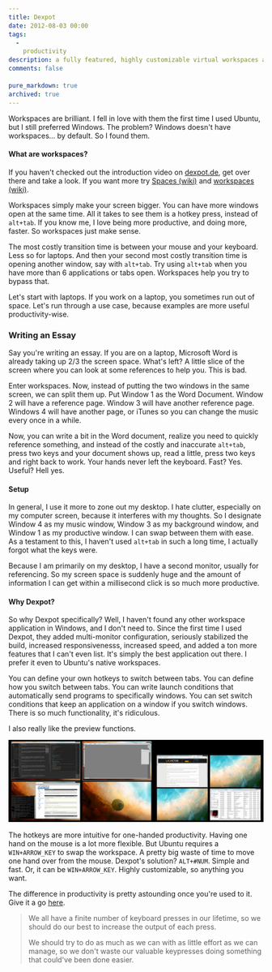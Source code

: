 ```yaml
---
title: Dexpot
date: 2012-08-03 00:00
tags:
  -
    productivity
description: a fully featured, highly customizable virtual workspaces application. for windows.
comments: false

pure_markdown: true
archived: true
---
```


<p>
  Workspaces are brilliant. I fell in love with them the first time I used Ubuntu, but I still preferred Windows. The problem? Windows doesn't have workspaces... by default. So I found them.
</p>

<p>
  <h4>What are workspaces?</h4>
</p>

<p>
  If you haven't checked out the introduction video on <a href="http://dexpot.de/">dexpot.de</a>, get over there and take a look. If you want more try <a href="http://en.wikipedia.org/wiki/Spaces_(software)">Spaces (wiki)</a> and <a href="http://en.wikipedia.org/wiki/Workspace#Graphical_interfaces">workspaces (wiki)</a>.
</p>

<p>
  Workspaces simply make your screen bigger. You can have more windows open at the same time. All it takes to see them is a hotkey press, instead of <code>alt+tab</code>. If you know me, I love being more productive, and doing more, faster. So workspaces just make sense.
</p>

<p>
  The most costly transition time is between your mouse and your keyboard. Less so for laptops. And then your second most costly transition time is opening another window, say with <code>alt+tab</code>. Try using <code>alt+tab</code> when you have more than 6 applications or tabs open. Workspaces help you try to bypass that.
</p>

<p>
  Let's start with laptops. If you work on a laptop, you sometimes run out of space. Let's run through a use case, because examples are more useful productivity-wise.
</p>

<p>
  <h3>Writing an Essay</h3>
</p>

<p>
  Say you're writing an essay. If you are on a laptop, Microsoft Word is already taking up 2/3 the screen space. What's left? A little slice of the screen where you can look at some references to help you. This is bad.
</p>

<p>
  Enter workspaces. Now, instead of putting the two windows in the same screen, we can split them up. Put Window 1 as the Word Document. Window 2 will have a reference page. Window 3 will have another reference page. Windows 4 will have another page, or iTunes so you can change the music every once in a while.
</p>

<p>
  Now, you can write a bit in the Word document, realize you need to quickly reference something, and instead of the costly and inaccurate <code>alt+tab</code>, press two keys and your document shows up, read a little, press two keys and right back to work. Your hands never left the keyboard. Fast? Yes. Useful? Hell yes.
</p>

<p>
  <h4>Setup</h4>
</p>

<p>
  In general, I use it more to zone out my desktop. I hate clutter, especially on my computer screen, because it interferes with my thoughts. So I designate Window 4 as my music window, Window 3 as my background window, and Window 1 as my productive window. I can swap between them with ease. As a testament to this, I haven't used <code>alt+tab</code> in such a long time, I actually forgot what the keys were.
</p>

<p>
  Because I am primarily on my desktop, I have a second monitor, usually for referencing. So my screen space is suddenly huge and the amount of information I can get within a millisecond click is so much more productive.
</p>

<p>
  <h4>Why Dexpot?</h4>
</p>

<p>
  So why Dexpot specifically? Well, I haven't found any other workspace application in Windows, and I don't need to. Since the first time I used Dexpot, they added multi-monitor configuration, seriously stabilized the build, increased responsivenesss, increased speed, and added a ton more features that I can't even list. It's simply the best application out there. I prefer it even to Ubuntu's native workspaces.
</p>

<p>
  You can define your own hotkeys to switch between tabs. You can define how you switch between tabs. You can write launch conditions that automatically send programs to specifically windows. You can set switch conditions that keep an application on a window if you switch windows. There is so much functionality, it's ridiculous.
</p>

<p>
  I also really like the preview functions.
</p>

<p>
    <a href="/images/dexpot1.png" title="workspace preview is pretty cool" rel="tetris" class="fancybox">
      <img src="/images/dexpot1.png" alt="workspace preview is pretty cool" class="scale-with-grid" />
    </a>
</p>

<p>
  The hotkeys are more intuitive for one-handed productivity. Having one hand on the mouse is a lot more flexible. But Ubuntu requires a <code>WIN+ARROW_KEY</code> to swap the workspace. A pretty big waste of time to move one hand over from the mouse. Dexpot's solution? <code>ALT+#NUM</code>. Simple and fast. Or, it can be <code>WIN+ARROW_KEY</code>. Highly customizable, so anything you want.
</p>

<p>
  The difference in productivity is pretty astounding once you're used to it. Give it a go <a href="http://dexpot.de/?id=download" target="_blank">here</a>.
</p>

<p>
    <blockquote>
      <p>
        We all have a finite number of keyboard presses in our lifetime, so we should do our best to increase the output of each press.
      </p>
      <p>
        We should try to do as much as we can with as little effort as we can manage, so we don't waste our valuable keypresses doing something that could've been done easier.
      </p>
    </blockquote>
</p>

